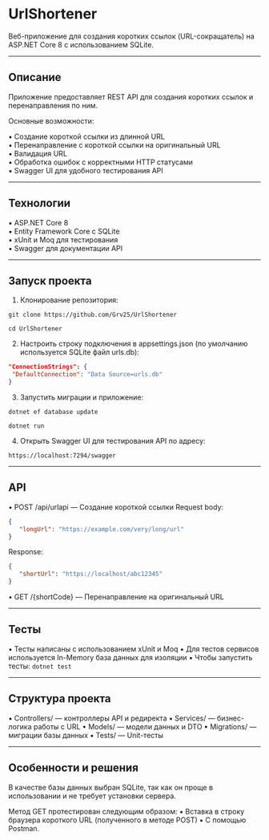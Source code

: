 # UrlShortener

Веб-приложение для создания коротких ссылок (URL-сокращатель) на ASP.NET Core 8 с использованием SQLite.

---

## Описание

Приложение предоставляет REST API для создания коротких ссылок и перенаправления по ним.  

Основные возможности:

▪ Создание короткой ссылки из длинной URL  
▪ Перенаправление с короткой ссылки на оригинальный URL  
▪ Валидация URL  
▪ Обработка ошибок с корректными HTTP статусами  
▪ Swagger UI для удобного тестирования API  

---

## Технологии

▪ ASP.NET Core 8  
▪ Entity Framework Core с SQLite  
▪ xUnit и Moq для тестирования  
▪ Swagger для документации API  

---

## Запуск проекта

1. Клонирование репозитория:

```git clone https://github.com/Grv25/UrlShortener```

```cd UrlShortener```

2. Настроить строку подключения в appsettings.json (по умолчанию используется SQLite файл urls.db):

```json
"ConnectionStrings": {
 "DefaultConnection": "Data Source=urls.db"
}
```
   
3. Запустить миграции и приложение:

```dotnet ef database update```

```dotnet run```

4. Открыть Swagger UI для тестирования API по адресу:

```https://localhost:7294/swagger```

---

## API

• POST /api/urlapi — Создание короткой ссылки
   Request body:
   ```json
   {
      "longUrl": "https://example.com/very/long/url"
   }
```
   Response:
   ```json
   {
      "shortUrl": "https://localhost/abc12345"
   }
```
   
• GET /{shortCode} — Перенаправление на оригинальный URL
   
---

## Тесты

▪ Тесты написаны с использованием xUnit и Moq
▪ Для тестов сервисов используется In-Memory база данных для изоляции
▪ Чтобы запустить тесты:
```dotnet test```

---

## Структура проекта

▪ Controllers/ — контроллеры API и редиректа
▪ Services/ — бизнес-логика работы с URL
▪ Models/ — модели данных и DTO
▪ Migrations/ — миграции базы данных
▪ Tests/ — Unit-тесты

---

## Особенности и решения

В качестве базы данных выбран SQLite, так как он проще в использовании и не требует установки сервера.

Метод GET протестирован следующим образом: 
▪ Вставка в строку браузера короткого URL (полученного в методе POST)
▪ С помощью Postman.
    
